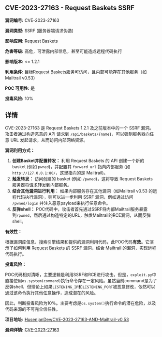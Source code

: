 ## CVE-2023-27163 - Request Baskets SSRF

**漏洞编号:** CVE-2023-27163

**漏洞类型:** SSRF (服务器端请求伪造)

**影响应用:** Request Baskets

**危害等级:** 高危，可泄露内部信息，甚至可能造成远程代码执行

**影响版本:** <= 1.2.1

**利用条件:** 目标Request Baskets服务可访问，且内部可能存在其他服务（如Mailtrail v0.53）

**POC 可用性:** 是

**投毒风险:** 10%

## 详情

CVE-2023-27163 是 Request Baskets 1.2.1 及之前版本中的一个 SSRF 漏洞。攻击者通过构造恶意的 API 请求到 `/api/baskets/{name}`，可以强制服务器向任意 URL 发起请求，从而访问内部网络资源。 

**漏洞利用方式：**

1.  **创建Basket并配置转发：**  利用 Request Baskets 的 API 创建一个新的 basket (例如 `pwned`)，并配置其 `forward_url` 指向内部服务 (如 `http://127.0.0.1:80/`，这里指向的是 Mailtrail)。
2.  **触发转发：**  访问创建的 basket (例如 `/pwned`)，这将导致 Request Baskets 服务器将请求转发到内部服务。
3.  **结合其他漏洞进行利用：**  如果内部服务存在其他漏洞（如Mailtrail v0.53 的远程代码执行漏洞），则可以进一步利用 SSRF 漏洞，例如通过访问 `/pwned/login` 并注入恶意payload来执行任意命令。
4.  **反弹shell：**  POC代码中，攻击者首先通过SSRF将内部Mailtrail服务暴露到`/pwned`，然后通过构造特定的URL，触发Mailtrail的RCE漏洞，从而反弹shell。

**有效性：**

根据漏洞库信息、搜索引擎结果和提供的漏洞利用代码，此POC代码**有效**。它演示了如何利用 Request Baskets 的 SSRF 漏洞，结合 Mailtrail 的漏洞，实现远程代码执行。

**投毒风险：**

POC代码相对清晰，主要逻辑是利用SSRF和RCE进行攻击。但是，`exploit.py`中直接使用`os.system(command)`执行命令存在一定风险。虽然当前command是为了反弹shell，但理论上如果`LISTENING_IP`和`LISTENING_PORT`被恶意修改，依然可以通过该命令执行其他任意操作，造成潜在的风险。

因此，判断投毒风险为10%。主要考虑是`os.system()`执行命令的潜在危险，以及代码来源的不可完全信任性。

**项目地址:** [HusenjanDev/CVE-2023-27163-AND-Mailtrail-v0.53](https://github.com/HusenjanDev/CVE-2023-27163-AND-Mailtrail-v0.53)

**漏洞详情:** [CVE-2023-27163](https://nvd.nist.gov/vuln/detail/CVE-2023-27163)